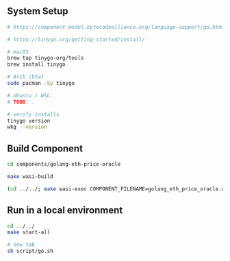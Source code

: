 ## System Setup

```bash
# https://component-model.bytecodealliance.org/language-support/go.html

# https://tinygo.org/getting-started/install/

# macOS
brew tap tinygo-org/tools
brew install tinygo

# Arch (btw)
sudo pacman -Sy tinygo

# Ubuntu / WSL:
# TODO: .

# verify installs
tinygo version
wkg --version
```

## Build Component

```bash
cd components/golang-eth-price-oracle

make wasi-build

(cd ../../; make wasi-exec COMPONENT_FILENAME=golang_eth_price_oracle.wasm COIN_MARKET_CAP_ID=2)
```

## Run in a local environment

```bash
cd ../../
make start-all

# new tab
sh script/go.sh
```
